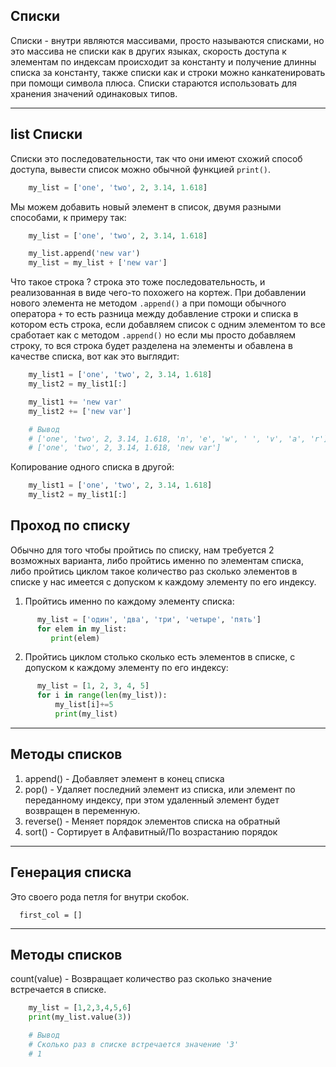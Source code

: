 Списки
---

Списки - внутри являются массивами, просто называются списками, но это
массива не списки как в других языках, скорость доступа к элементам по
индексам происходит за константу и получение длинны списка за константу,
также списки как и строки можно канкатенировать при помощи символа плюса.
Списки стараются использовать для хранения значений одинаковых типов.

---

## list Списки
Списки это последовательности, так что они имеют схожий способ доступа, 
вывести список можно обычной функцией `print()`.

```python
    my_list = ['one', 'two', 2, 3.14, 1.618]
```

Мы можем добавить новый элемент в список, двумя разными способами, к
примеру так:

```python
    my_list = ['one', 'two', 2, 3.14, 1.618]

    my_list.append('new var')
    my_list = my_list + ['new var']
```
    
Что такое строка ? строка это тоже последовательность, и реализованная в виде 
чего-то похожего на кортеж. При добавлении нового элемента не методом 
`.append()` а при помощи обычного оператора `+` то есть разница между 
добавление строки и списка в котором есть строка, если добавляем список с одним 
элементом то все сработает как с методом `.append()` но если мы просто 
добавляем строку, то вся строка будет разделена на элементы и обавлена в
качестве списка, вот как это выглядит:

```python
    my_list1 = ['one', 'two', 2, 3.14, 1.618]
    my_list2 = my_list1[:]

    my_list1 += 'new var'
    my_list2 += ['new var']

    # Вывод
    # ['one', 'two', 2, 3.14, 1.618, 'n', 'e', 'w', ' ', 'v', 'a', 'r']
    # ['one', 'two', 2, 3.14, 1.618, 'new var']       
```
    
Копирование одного списка в другой:

```python
    my_list1 = ['one', 'two', 2, 3.14, 1.618]
    my_list2 = my_list1[:]
```
    
Проход по списку
---
Обычно для того чтобы пройтись по списку, нам требуется 2 возможных 
варианта, либо пройтись именно по элементам списка, либо пройтись циклом
такое количество раз сколько элементов в списке у нас имеется с допуском
к каждому элементу по его индексу.

1) Пройтись именно по каждому элементу списка:

```python
      my_list = ['один', 'два', 'три', 'четыре', 'пять']
      for elem in my_list:
         print(elem)
```
         
2) Пройтись циклом столько сколько есть элементов в списке, с допуском к
каждому элементу по его индексу:
   
```python
      my_list = [1, 2, 3, 4, 5]
      for i in range(len(my_list)):
          my_list[i]+=5
          print(my_list)
```

---

Методы списков
---
1) append() - Добавляет элемент в конец списка
2) pop() - Удаляет последний элемент из списка, или элемент по переданному 
   индексу, при этом удаленный элемент будет возвращен в переменную.
3) reverse() - Меняет порядок элементов списка на обратный
4) sort() - Сортирует в Алфавитный/По возрастанию порядок

---

 Генерация списка
---
Это своего рода петля for внутри скобок.

      first_col = []
---

Методы списков
---

count(value) - Возвращает количество раз сколько значение 
встречается в списке.

```python
    my_list = [1,2,3,4,5,6]
    print(my_list.value(3))

    # Вывод
    # Сколько раз в списке встречается значение '3'
    # 1
```